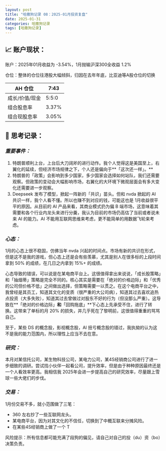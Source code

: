 ```yaml
---
layout: post
title: "哈撒狗记录 08：2025-01月投资复盘"
date: 2025-01-31
categories: 哈撒狗记录
tags: [哈撒狗记录]
---
```

## 📈 账户现状：

账户：2025年01月收益为 -3.54%，1月抛输沪深300全收益 1.2%

仓位：整体的仓位往港股大幅倾斜，归因在去年年底，比亚迪等A股仓位的切换

| AH 仓位 | 7:43 |
| --- | --- |
| 成长/价值/现金 | 5:5:0 |
| 组合股息率 | 3.37% |
| 组合现股息率 | 3.05% |

## 🧠 思考记录：

### *重要事件：*

1. 特朗普顺利上台，上台后大刀阔斧的进行动作。我个人觉得这是美国至上，右翼化的延续，但经济市场规律之下，个人还是偏向于**「这次还一样」。**
2. 特朗普的「政策」会影响到多少国家，多少国家会选择如何站队，我们还需要观察。但政策的变动会大幅影响市场，右翼化的大环境下微观层面会有多大变化还需要进一步观察。
3. Deepseek 发布了模型，掀起一阵新的「共识」苗头。但和 nvda 掀起的 AI 共识一样，我个人看不懂。所以也赚不到对应的钱，可能这也是 1月收益很平平的原因。从目前的 AI 产品来看，其商业模式扔为偏 B 端市场，这意味着其需要和各个行业内龙头来进行分羹，我认为目前的市场仍高估了当前或者说未来 AI 的能力。AI 不能用互联网思维来考虑，更不能简单的用数据飞轮来考虑。

### ***心态：***

1月的心态上很不稳固，仿佛当年 nvda 兴起的时间点。市场有新的共识在形式，但是这不是我的游戏，但心态上还是会有些羡慕，尤其是别人在很多标的上段时间拿到 50% 的成绩，在几日之内拿到 15%+ 的成绩。

心态导致的错误，可以说是在某电商平台上。这很值得拿出来说说，「成长股策略」和「抽烟蒂」策略是完全不同的。核心其实是需要在「绝对的价格边际」和「优秀的公司但价格不低」之间做出选择，但策略需要一以贯之。在这个电商平台之中，我曾经是其员工，知道其文化的变质（很严重的大公司病），知道其过去喜欢追热点投资（大多失败），知道其过去曾做过对股东不好的行为（但没那么严重）。这导致在**「绝对的价格边际」**和**「回购拖底」**下心态上先承受不住，进行了转换。这带来了单标的月 20% 的损失，并几乎死在了黎明前，这很值得重重的骂骂自己。

至于，某些 DS 的概念股，影视概念股，AI 扭亏概念股的错过，我执拗的认为这不是我的能力范围内，所以理性上应当不去在意。

### ***研究：***

本月对某信托公司，某生物科技公司，某电力公司，某4S经销商公司进行了进一步细致的调研。尝试找小伙伴一起看公司，提升效率，但是由于种种原因最终还是一个人看效率更高。我相信我 2025年会进一步提高自己的研究效率，尽量跟上雪球一些大佬们的步伐。

### ***交易：***

1月份交易不多，就小范围做了三笔：

- 360 左右抄了一些互联网龙头。
- 某电商平台，因为对其文化的不信任，切换到了中概互联来分摊风险。
- 在某些4S经销商上做了一个 T

风险提示：所有信息都可能充满了段狗的偏见，请自己对自己的投（du）资（bo）决策负责。
